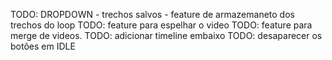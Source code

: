 TODO: DROPDOWN - trechos salvos - feature de armazemaneto dos trechos do loop
TODO: feature para espelhar o video
TODO: feature para merge de videos.
TODO: adicionar timeline embaixo
TODO: desaparecer os botões em IDLE
